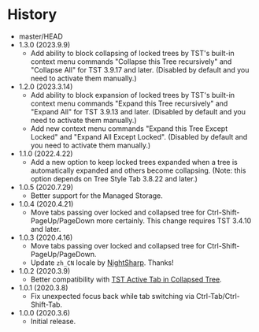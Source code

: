 # History

 - master/HEAD
 - 1.3.0 (2023.9.9)
   * Add ability to block collapsing of locked trees by TST's built-in context menu commands "Collapse this Tree recursively" and "Collapse All" for TST 3.9.17 and later. (Disabled by default and you need to activate them manually.)
 - 1.2.0 (2023.3.14)
   * Add ability to block expansion of locked trees by TST's built-in context menu commands "Expand this Tree recursively" and "Expand All" for TST 3.9.13 and later. (Disabled by default and you need to activate them manually.)
   * Add new context menu commands "Expand this Tree Except Locked" and "Expand All Except Locked". (Disabled by default and you need to activate them manually.)
 - 1.1.0 (2022.4.22)
   * Add a new option to keep locked trees expanded when a tree is automatically expanded and others become collapsing. (Note: this option depends on Tree Style Tab 3.8.22 and later.)
 - 1.0.5 (2020.7.29)
   * Better support for the Managed Storage.
 - 1.0.4 (2020.4.21)
   * Move tabs passing over locked and collapsed tree for Ctrl-Shift-PageUp/PageDown more certainly. This change requires TST 3.4.10 and later.
 - 1.0.3 (2020.4.16)
   * Move tabs passing over locked and collapsed tree for Ctrl-Shift-PageUp/PageDown.
   * Update `zh_CN` locale by [NightSharp](https://github.com/NightSharp). Thanks!
 - 1.0.2 (2020.3.9)
   * Better compatibility with [TST Active Tab in Collapsed Tree](https://addons.mozilla.org/firefox/addon/tst-active-tab-in-collapsed-tr).
 - 1.0.1 (2020.3.8)
   * Fix unexpected focus back while tab switching via Ctrl-Tab/Ctrl-Shift-Tab.
 - 1.0.0 (2020.3.6)
   * Initial release.
